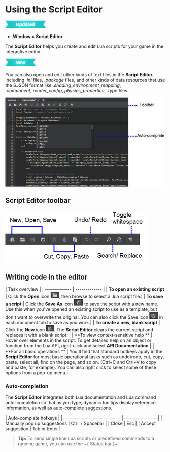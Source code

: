 # Using the Script Editor

![UPDATED](../../images/updated.png)

- **Window > Script Editor**

The **Script Editor** helps you create and edit Lua scripts for your game in the interactive editor.

[![NEW](../../images/new.png "What else is new in v1.8?")](../../release_notes/readme_1.8.html)

You can also open and edit other kinds of text files in the **Script Editor**, including *.ini* files, *.package* files, and other kinds of data resources that use the SJSON format like *.shading_environment_mapping*, *.component*,*.render_config*,*.physics_properties*, *.type* files.

![Script Editor Overview](../../images/comp_script_editor.png)

## Script Editor toolbar

![Script Editor Overview](../../images/comp_script_ed_toolbar.png)

## Writing code in the editor

| Task overview |
| ------------- | ------------- |
| **To open an existing script**  | Click the **Open** icon ![ ](../../images/icon_scriptEd_Open.png), then browse to select a .lua script file.|
| **To save a script**  | Click the **Save As** icon ![ ](../../images/icon_scriptEd_saveAs.png) to save the script with a new name. Use this when you've opened an existing script to use as a template, but don't want to overwrite the original. You can also click the Save icon ![ ](../../images/icon_scriptEd_save.png) in each document tab to save as you work.|
| **To create a new, blank script**  | Click the **New** icon ![ ](../../images/icon_scriptEd_new.png). The **Script Editor** clears the current script and replaces it with a blank script.  |
| **To view context-sensitive help ** | Hover over elements in the script. To get detailed help on an object or function from the Lua API, right-click and select **API Documentation**.|
| **For all basic operations  ** | You'll find that standard hotkeys apply in the **Script Editor** for most basic operational tasks such as undo/redo, cut, copy, paste, select all, find on the page, and so on. (Ctrl+C and Ctrl+V to copy and paste, for example). You can also right click to select some of these options from a pop-up menu.|

### Auto-completion

The **Script Editor** integrates both Lua documentation and Lua command auto-completion so that as you type, dynamic tooltips display reference information, as well as auto-complete suggestions.

|  Auto-complete hotkeys    |
|-----------------------------|-----------------|
| Manually pop up suggestions | Ctrl + Spacebar |
| Close                       | Esc             |
| Accept suggestion           | Tab  or Enter   |

> **Tip:** To send single line Lua scripts or predefined commands to a running game, you can use the ~{ Status bar }~.
